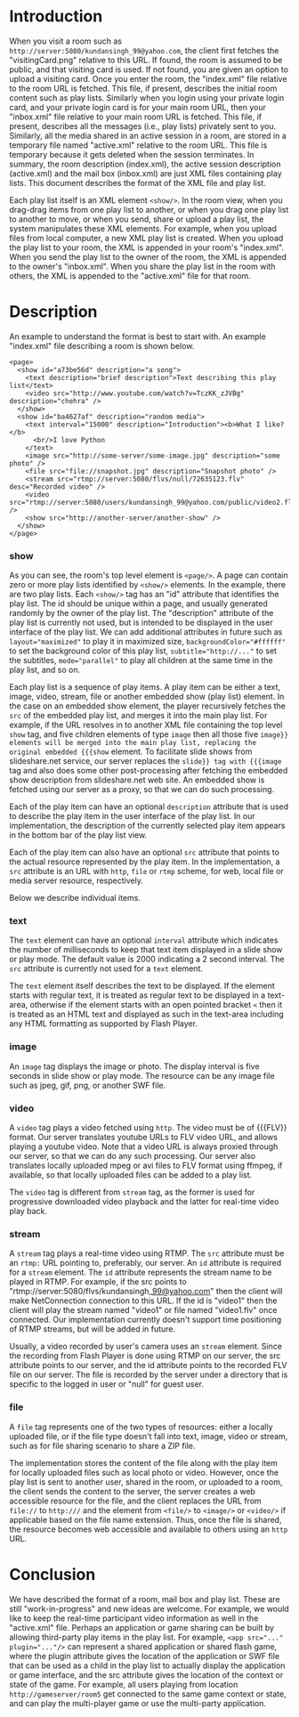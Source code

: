 # Introduction #

When you visit a room such as `http://server:5080/kundansingh_99@yahoo.com`, the client first fetches the "visitingCard.png" relative to this URL. If found, the room is assumed to be public, and that visiting card is used. If not found, you are given an option to upload a visiting card. Once you enter the room, the "index.xml" file relative to the room URL is fetched. This file, if present, describes the initial room content such as play lists. Similarly when you login using your private login card, and your private login card is for your main room URL, then your "inbox.xml" file relative to your main room URL is fetched. This file, if present, describes all the messages (i.e., play lists) privately sent to you. Similarly, all the media shared in an active session in a room, are stored in a temporary file named "active.xml" relative to the room URL. This file is temporary because it gets deleted when the session terminates. In summary, the room description (index.xml), the active session description (active.xml) and the mail box (inbox.xml) are just XML files containing play lists. This document describes the format of the XML file and play list.

Each play list itself is an XML element `<show/>`. In the room view, when you drag-drag items from one play list to another, or when you drag one play list to another to move, or when you send, share or upload a play list, the system manipulates these XML elements. For example, when you upload files from local computer, a new XML play list is created. When you upload the play list to your room, the XML is appended in your room's "index.xml". When you send the play list to the owner of the room, the XML is appended to the owner's "inbox.xml". When you share the play list in the room with others, the XML is appended to the "active.xml" file for that room.


# Description #

An example to understand the format is best to start with. An example "index.xml" file describing a room is shown below.
```
<page>
  <show id="a73be56d" description="a song">
    <text description="brief description">Text describing this play list</text>
    <video src="http://www.youtube.com/watch?v=TczKK_zJVBg" description="chehra" />
  </show>
  <show id="ba4627af" description="random media">
    <text interval="15000" description="Introduction"><b>What I like?</b>
      <br/>I love Python
    </text>
    <image src="http://some-server/some-image.jpg" description="some photo" />
    <file src="file://snapshot.jpg" description="Snapshot photo" />
    <stream src="rtmp://server:5080/flvs/null/72635123.flv" desc="Recorded video" />
    <video src="rtmp://server:5080/users/kundansingh_99@yahoo.com/public/video2.flv" />
    <show src="http://another-server/another-show" />
  </show>
</page>
```

### show ###
As you can see, the room's top level element is `<page/>`. A page can contain zero or more play lists identified by `<show/>` elements. In the example, there are two play lists. Each `<show/>` tag has an "id" attribute that identifies the play list. The id should be unique within a page, and usually generated randomly by the owner of the play list. The "description" attribute of the play list is currently not used, but is intended to be displayed in the user interface of the play list. We can add additional attributes in future such as `layout="maximized"` to play it in maximized size, `backgroundColor="#ffffff"` to set the background color of this play list, `subtitle="http://..."` to set the subtitles, `mode="parallel"` to play all children at the same time in the play list, and so on.

Each play list is a sequence of play items. A play item can be either a text, image, video, stream, file or another embedded show (play list) element. In the case on an embedded show element, the player recursively fetches the `src` of the embedded play list, and merges it into the main play list. For example, if the URL resolves in to another XML file containing the top level `show` tag, and five children elements of type `image` then all those five `image}} elements will be merged into the main play list, replacing the original embedded {{{show` element. To facilitate slide shows from slideshare.net service, our server replaces the `slide}} tag with {{{image` tag and also does some other post-processing after fetching the embedded show description from slideshare.net web site. An embedded show is fetched using our server as a proxy, so that we can do such processing.

Each of the play item can have an optional `description` attribute that is used to describe the play item in the user interface of the play list. In our implementation, the description of the currently selected play item appears in the bottom bar of the play list view.

Each of the play item can also have an optional `src` attribute that points to the actual resource represented by the play item. In the implementation, a `src` attribute is an URL with `http`, `file` or `rtmp` scheme, for web, local file or media server resource, respectively.

Below we describe individual items.

### text ###

The `text` element can have an optional `interval` attribute which indicates the number of milliseconds to keep that text item displayed in a slide show or play mode. The default value is 2000 indicating a 2 second interval. The `src` attribute is currently not used for a `text` element.

The `text` element itself describes the text to be displayed. If the element starts with regular text, it is treated as regular text to be displayed in a text-area, otherwise if the element starts with an open pointed bracket `<` then it is treated as an HTML text and displayed as such in the text-area including any HTML formatting as supported by Flash Player.

### image ###

An `image` tag displays the image or photo. The display interval is five seconds in slide show or play mode. The resource can be any image file such as jpeg, gif, png, or another SWF file.

### video ###

A `video` tag plays a video fetched using `http`. The video must be of {{{FLV}} format. Our server translates youtube URLs to FLV video URL, and allows playing a youtube video. Note that a video URL is always proxied through our server, so that we can do any such processing. Our server also translates locally uploaded mpeg or avi files to FLV format using ffmpeg, if available, so that locally uploaded files can be added to a play list.

The `video` tag is different from `stream` tag, as the former is used for progressive downloaded video playback and the latter for real-time video play back.

### stream ###

A `stream` tag plays a real-time video using RTMP. The `src` attribute must be an `rtmp:` URL pointing to, preferably, our server. An `id` attribute is required for a `stream` element. The `id` attribute represents the stream name to be played in RTMP. For example, if the src points to "rtmp://server:5080/flvs/kundansingh\_99@yahoo.com" then the client will make NetConnection connection to this URL. If the id is "video1" then the client will play the stream named "video1" or file named "video1.flv" once connected. Our implementation currently doesn't support time positioning of RTMP streams, but will be added in future.

Usually, a video recorded by user's camera uses an `stream` element. Since the recording from Flash Player is done using RTMP on our server, the src attribute points to our server, and the id attribute points to the recorded FLV file on our server. The file is recorded by the server under a directory that is specific to the logged in user or "null" for guest user.

### file ###

A `file` tag represents one of the two types of resources: either a locally uploaded file, or if the file type doesn't fall into text, image, video or stream, such as for file sharing scenario to share a ZIP file.

The implementation stores the content of the file along with the play item for locally uploaded files such as local photo or video. However, once the play list is sent to another user, shared in the room, or uploaded to a room, the client sends the content to the server, the server creates a web accessible resource for the file, and the client replaces the URL from `file://` to `http:///` and the element from `<file/>` to `<image/>` or `<video/>` if applicable based on the file name extension. Thus, once the file is shared, the resource becomes web accessible and available to others using an `http` URL.

# Conclusion #

We have described the format of a room, mail box and play list. These are still "work-in-progress" and new ideas are welcome. For example, we would like to keep the real-time participant video information as well in the "active.xml" file. Perhaps an application or game sharing can be built by allowing third-party play items in the play list. For example, `<app src="..." plugin="..."/>` can represent a shared application or shared flash game, where the plugin attribute gives the location of the application or SWF file that can be used as a child in the play list to actually display the application or game interface, and the src attribute gives the location of the context or state of the game. For example, all users playing from location `http://gameserver/room5` get connected to the same game context or state, and can play the multi-player game or use the multi-party application.
